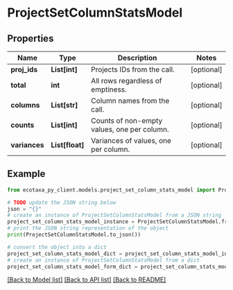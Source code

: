 # ProjectSetColumnStatsModel


## Properties

Name | Type | Description | Notes
------------ | ------------- | ------------- | -------------
**proj_ids** | **List[int]** | Projects IDs from the call. | [optional] 
**total** | **int** | All rows regardless of emptiness. | [optional] 
**columns** | **List[str]** | Column names from the call. | [optional] 
**counts** | **List[int]** | Counts of non-empty values, one per column. | [optional] 
**variances** | **List[float]** | Variances of values, one per column. | [optional] 

## Example

```python
from ecotaxa_py_client.models.project_set_column_stats_model import ProjectSetColumnStatsModel

# TODO update the JSON string below
json = "{}"
# create an instance of ProjectSetColumnStatsModel from a JSON string
project_set_column_stats_model_instance = ProjectSetColumnStatsModel.from_json(json)
# print the JSON string representation of the object
print(ProjectSetColumnStatsModel.to_json())

# convert the object into a dict
project_set_column_stats_model_dict = project_set_column_stats_model_instance.to_dict()
# create an instance of ProjectSetColumnStatsModel from a dict
project_set_column_stats_model_form_dict = project_set_column_stats_model.from_dict(project_set_column_stats_model_dict)
```
[[Back to Model list]](../README.md#documentation-for-models) [[Back to API list]](../README.md#documentation-for-api-endpoints) [[Back to README]](../README.md)


